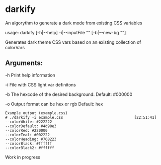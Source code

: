 # darkify
An algorythm to generate a dark mode from existing CSS variables

usage: darkify [-h|--help] -i|--inputFile "<value>" [-b|--new-bg "<value>"]
 
  Generates dark theme CSS vars based on an existing collection of colorVars

  
## Arguments:

  -h  Print help information

  -i  File with CSS light var definitons

  -b  The hexcode of the desired background. Default: #000000

  -o  Output format can be hex or rgb Default: hex

  
``` 
Example output (example.css)
# ./darkify -i example.css                                [22:51:41]
--colorWhite: #222222
--colorDefault: #4d98e3
--colorRed: #220000
--colorTeal: #002222
--colorHeading: #768223
--colorBlack: #ffffff
--colorBlack2: #ffffff
```
  
  
Work in progress
